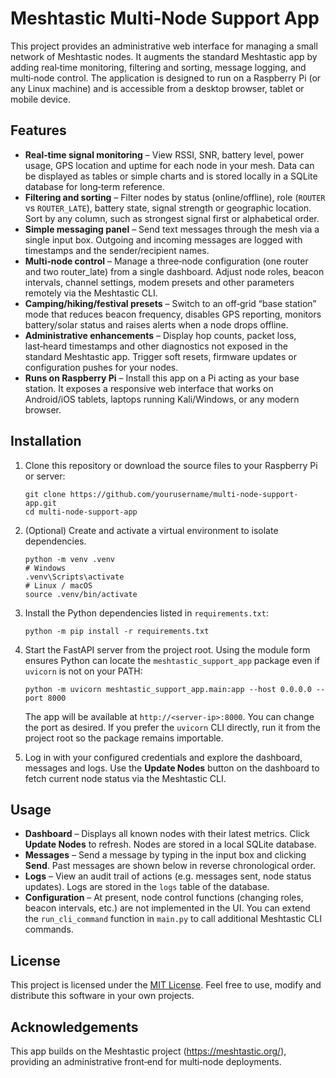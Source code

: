 # Meshtastic Multi‑Node Support App

This project provides an administrative web interface for managing a small network of Meshtastic nodes. It augments the standard Meshtastic app by adding real‑time monitoring, filtering and sorting, message logging, and multi‑node control. The application is designed to run on a Raspberry Pi (or any Linux machine) and is accessible from a desktop browser, tablet or mobile device.

## Features

* **Real‑time signal monitoring** – View RSSI, SNR, battery level, power usage, GPS location and uptime for each node in your mesh. Data can be displayed as tables or simple charts and is stored locally in a SQLite database for long‑term reference.
* **Filtering and sorting** – Filter nodes by status (online/offline), role (`ROUTER` vs `ROUTER_LATE`), battery state, signal strength or geographic location. Sort by any column, such as strongest signal first or alphabetical order.
* **Simple messaging panel** – Send text messages through the mesh via a single input box. Outgoing and incoming messages are logged with timestamps and the sender/recipient names.
* **Multi‑node control** – Manage a three‑node configuration (one router and two router_late) from a single dashboard. Adjust node roles, beacon intervals, channel settings, modem presets and other parameters remotely via the Meshtastic CLI.
* **Camping/hiking/festival presets** – Switch to an off‑grid “base station” mode that reduces beacon frequency, disables GPS reporting, monitors battery/solar status and raises alerts when a node drops offline.
* **Administrative enhancements** – Display hop counts, packet loss, last‑heard timestamps and other diagnostics not exposed in the standard Meshtastic app. Trigger soft resets, firmware updates or configuration pushes for your nodes.
* **Runs on Raspberry Pi** – Install this app on a Pi acting as your base station. It exposes a responsive web interface that works on Android/iOS tablets, laptops running Kali/Windows, or any modern browser.

## Installation

1. Clone this repository or download the source files to your Raspberry Pi or server:

    ```
    git clone https://github.com/yourusername/multi-node-support-app.git
    cd multi-node-support-app
    ```

2. (Optional) Create and activate a virtual environment to isolate dependencies.

    ```
    python -m venv .venv
    # Windows
    .venv\Scripts\activate
    # Linux / macOS
    source .venv/bin/activate
    ```

3. Install the Python dependencies listed in `requirements.txt`:

    ```
    python -m pip install -r requirements.txt
    ```

4. Start the FastAPI server from the project root. Using the module form ensures Python can locate the `meshtastic_support_app` package even if `uvicorn` is not on your PATH:

    ```
    python -m uvicorn meshtastic_support_app.main:app --host 0.0.0.0 --port 8000
    ```

   The app will be available at `http://<server-ip>:8000`. You can change the port as desired. If you prefer the `uvicorn` CLI directly, run it from the project root so the package remains importable.

5. Log in with your configured credentials and explore the dashboard, messages and logs. Use the **Update Nodes** button on the dashboard to fetch current node status via the Meshtastic CLI.
## Usage

* **Dashboard** – Displays all known nodes with their latest metrics. Click **Update Nodes** to refresh. Nodes are stored in a local SQLite database.
* **Messages** – Send a message by typing in the input box and clicking **Send**. Past messages are shown below in reverse chronological order.
* **Logs** – View an audit trail of actions (e.g. messages sent, node status updates). Logs are stored in the `logs` table of the database.
* **Configuration** – At present, node control functions (changing roles, beacon intervals, etc.) are not implemented in the UI. You can extend the `run_cli_command` function in `main.py` to call additional Meshtastic CLI commands.

## License

This project is licensed under the [MIT License](LICENSE). Feel free to use, modify and distribute this software in your own projects.

## Acknowledgements

This app builds on the Meshtastic project (https://meshtastic.org/), providing an administrative front‑end for multi‑node deployments.